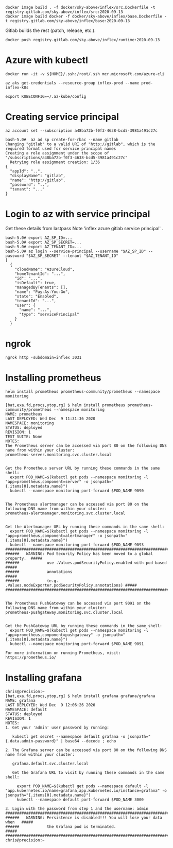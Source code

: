 ```
docker image build . -f docker/sky-above/inflex/src.Dockerfile -t registry.gitlab.com/sky-above/inflex/src:2020-09-13
docker image build docker -f docker/sky-above/inflex/base.Dockerfile -t registry.gitlab.com/sky-above/inflex/base:2020-09-13
```

Gitlab builds the rest (patch, release, etc.).

```
docker push registry.gitlab.com/sky-above/inflex/runtime:2020-09-13
```

# Azure with kubectl

    docker run -it -v ${HOME}/.ssh:/root/.ssh mcr.microsoft.com/azure-cli

    az aks get-credentials --resource-group inflex-prod --name prod-inflex-k8s

    export KUBECONFIG=~/.az-kube/config

# Creating service principal

    az account set --subscription a48ba72b-f0f3-4638-bcd5-3981a491c27c

    bash-5.0#  az ad sp create-for-rbac --name gitlab
    Changing "gitlab" to a valid URI of "http://gitlab", which is the required format used for service principal names
    Creating a role assignment under the scope of "/subscriptions/a48ba72b-f0f3-4638-bcd5-3981a491c27c"
      Retrying role assignment creation: 1/36
    {
      "appId": "..",
      "displayName": "gitlab",
      "name": "http://gitlab",
      "password": "..",
      "tenant": "..."
    }

# Login to az with service principal

Get these details from lastpass Note 'inflex azure gitlab service principal' .

    bash-5.0# export AZ_SP_ID=...
    bash-5.0# export AZ_SP_SECRET=...
    bash-5.0# export AZ_TENANT_ID=...
    bash-5.0# az login --service-principal --username "$AZ_SP_ID" --password "$AZ_SP_SECRET" --tenant "$AZ_TENANT_ID"
    [
      {
        "cloudName": "AzureCloud",
        "homeTenantId": "...",
        "id": "...",
        "isDefault": true,
        "managedByTenants": [],
        "name": "Pay-As-You-Go",
        "state": "Enabled",
        "tenantId": "...",
        "user": {
          "name": "...",
          "type": "servicePrincipal"
        }
      }

# ngrok

    ngrok http -subdomain=inflex 3031

# Installing prometheus

    helm install prometheus prometheus-community/prometheus --namespace monitoring

    [bat,exa,fd,procs,ytop,rg] $ helm install prometheus prometheus-community/prometheus --namespace monitoring
    NAME: prometheus
    LAST DEPLOYED: Wed Dec  9 11:31:36 2020
    NAMESPACE: monitoring
    STATUS: deployed
    REVISION: 1
    TEST SUITE: None
    NOTES:
    The Prometheus server can be accessed via port 80 on the following DNS name from within your cluster:
    prometheus-server.monitoring.svc.cluster.local


    Get the Prometheus server URL by running these commands in the same shell:
      export POD_NAME=$(kubectl get pods --namespace monitoring -l "app=prometheus,component=server" -o jsonpath="{.items[0].metadata.name}")
      kubectl --namespace monitoring port-forward $POD_NAME 9090


    The Prometheus alertmanager can be accessed via port 80 on the following DNS name from within your cluster:
    prometheus-alertmanager.monitoring.svc.cluster.local


    Get the Alertmanager URL by running these commands in the same shell:
      export POD_NAME=$(kubectl get pods --namespace monitoring -l "app=prometheus,component=alertmanager" -o jsonpath="{.items[0].metadata.name}")
      kubectl --namespace monitoring port-forward $POD_NAME 9093
    #################################################################################
    ######   WARNING: Pod Security Policy has been moved to a global property.  #####
    ######            use .Values.podSecurityPolicy.enabled with pod-based      #####
    ######            annotations                                               #####
    ######            (e.g. .Values.nodeExporter.podSecurityPolicy.annotations) #####
    #################################################################################


    The Prometheus PushGateway can be accessed via port 9091 on the following DNS name from within your cluster:
    prometheus-pushgateway.monitoring.svc.cluster.local


    Get the PushGateway URL by running these commands in the same shell:
      export POD_NAME=$(kubectl get pods --namespace monitoring -l "app=prometheus,component=pushgateway" -o jsonpath="{.items[0].metadata.name}")
      kubectl --namespace monitoring port-forward $POD_NAME 9091

    For more information on running Prometheus, visit:
    https://prometheus.io/

# Installing grafana

    chris@precision:~
    [bat,exa,fd,procs,ytop,rg] $ helm install grafana grafana/grafana
    NAME: grafana
    LAST DEPLOYED: Wed Dec  9 12:06:26 2020
    NAMESPACE: default
    STATUS: deployed
    REVISION: 1
    NOTES:
    1. Get your 'admin' user password by running:

       kubectl get secret --namespace default grafana -o jsonpath="{.data.admin-password}" | base64 --decode ; echo

    2. The Grafana server can be accessed via port 80 on the following DNS name from within your cluster:

       grafana.default.svc.cluster.local

       Get the Grafana URL to visit by running these commands in the same shell:

         export POD_NAME=$(kubectl get pods --namespace default -l "app.kubernetes.io/name=grafana,app.kubernetes.io/instance=grafana" -o jsonpath="{.items[0].metadata.name}")
         kubectl --namespace default port-forward $POD_NAME 3000

    3. Login with the password from step 1 and the username: admin
    #################################################################################
    ######   WARNING: Persistence is disabled!!! You will lose your data when   #####
    ######            the Grafana pod is terminated.                            #####
    #################################################################################
    chris@precision:~
